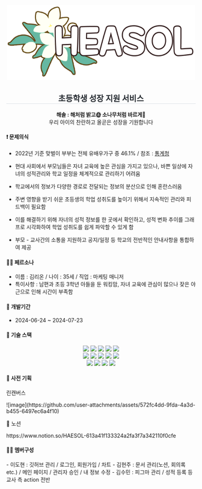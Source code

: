 <div align="center" width="500">
  <img src="./src/images/logo.png" width="500" height="200">
  <h2 style="border-bottom: 1px solid #d8dee4; color: #282d33;">초등학생 성장 지원 서비스</h2>

**해솔 : 해처럼 밝고🌞 소나무처럼 바르게🌲**
</br>
우리 아이의 찬란하고 올곧은 성장을 기원합니다

</div>
<h4>❗ 문제의식</h4>

- 2022년 기준 맞벌이 부부는 전체 유배우가구 중 46.1% / 참조 : [통계청](https://www.index.go.kr/unity/potal/indicator/IndexInfo.do?cdNo=2&clasCd=10&idxCd=F0034#)
- 현대 사회에서 부모님들은 자녀 교육에 높은 관심을 가지고 있으나, 바쁜 일상에 자녀의 성적관리와 학교 일정을 체계적으로 관리하기 어려움
- 학교에서의 정보가 다양한 경로로 전달되는 정보의 분산으로 인해 혼란스러움
- 주변 영향을 받기 쉬운 초등생의 학업 성취도를 높이기 위해서 지속적인 관리와 피드백이 필요함

- 이를 해결하기 위해 자녀의 성적 정보를 한 곳에서 확인하고, 성적 변화 추이를 그래프로 시각화하여 학업 성취도를 쉽게 파악할 수 있게 함
- 부모 - 교사간의 소통을 지원하고 공지/일정 등 학교의 전반적인 안내사항을 통합하여 제공

<h4>👩‍💼 페르소나</h4>

- 이름 : 김리온 / 나이 : 35세 / 직업 : 마케팅 매니저
- 특이사항 : 남편과 초등 3학년 아들을 둔 워킹맘, 자녀 교육에 관심이 많으나 잦은 야근으로 인해 시간이 부족함

<h4>📅 개발기간</h4>

- 2024-06-24 ~ 2024-07-23

<h4>📌 기술 스택</h4>
<div style="margin: 0 auto; text-align: center;" align="center">
        <img src="https://img.shields.io/badge/CSS3-1572B6?style=for-the-badge&logo=CSS3&logoColor=white">
        <img src="https://img.shields.io/badge/Eslint-4B32C3?style=for-the-badge&logo=Eslint&logoColor=white">
        <img src="https://img.shields.io/badge/Figma-F24E1E?style=for-the-badge&logo=Figma&logoColor=white">
        <img src="https://img.shields.io/badge/Git-F05032?style=for-the-badge&logo=Git&logoColor=white">
        <img src="https://img.shields.io/badge/Notion-000000?style=for-the-badge&logo=Notion&logoColor=white">
        <br/><img src="https://img.shields.io/badge/Prettier-F7B93E?style=for-the-badge&logo=Prettier&logoColor=white">
        <img src="https://img.shields.io/badge/React-61DAFB?style=for-the-badge&logo=React&logoColor=white">
        <img src="https://img.shields.io/badge/Sass-CC6699?style=for-the-badge&logo=Sass&logoColor=white">
        <img src="https://img.shields.io/badge/Slack-4A154B?style=for-the-badge&logo=Slack&logoColor=white">
        <img src="https://img.shields.io/badge/Github-181717?style=for-the-badge&logo=Github&logoColor=white">
        <br/><img src="https://img.shields.io/badge/HTML5-E34F26?style=for-the-badge&logo=HTML5&logoColor=white">
        <img src="https://img.shields.io/badge/Javascript-F7DF1E?style=for-the-badge&logo=Javascript&logoColor=white">
        <img src="https://img.shields.io/badge/StyledComponents-DB7093?style=for-the-badge&logo=StyledComponents&logoColor=white">
        <img src="https://img.shields.io/badge/Redux-764ABC?style=for-the-badge&logo=Redux&logoColor=white">
</div>

<h4>📌 사전 기획</h4>
<p>린캔버스</p>
![image](https://github.com/user-attachments/assets/572fc4dd-9fda-4a3d-b455-6497ec6a4f10)

<p>📌 노션</p>
https://www.notion.so/HAESOL-613a41f133324a2fa3f7a342110f0cfe

<h4>👩‍💻 멤버구성</h4>
- 이도현 : 깃허브 관리 / 로그인, 회원가입 / 차트
- 김현주 : 문서 관리(노션, 회의록 etc.) / 메인 페이지 / 관리자 승인 / 내 정보 수정
- 김수민 : 피그마 관리 / 성적 등록 등 교사 측 action 전반
